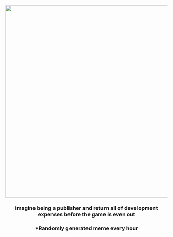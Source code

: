 <p align="center">
        <img src="https://i.redd.it/6o887x4b5en91.jpg" width="600" height="600">
        </p>
        <h3 align="center">imagine being a publisher and return all of development expenses before the game is even out</h3>
        <h3 align="center">*Randomly generated meme every hour</h3>
    